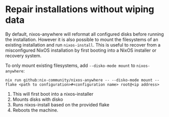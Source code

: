 # Repair installations without wiping data

By default, nixos-anywhere will reformat all configured disks before running the
installation. However it is also possible to mount the filesystems of an
existing installation and run `nixos-install`. This is useful to recover from a
misconfigured NixOS installation by first booting into a NixOS installer or
recovery system.

To only mount existing filesystems, add `--disko-mode mount` to
`nixos-anywhere`:

```
nix run github:nix-community/nixos-anywhere -- --disko-mode mount --flake <path to configuration>#<configuration name> root@<ip address>
```

1. This will first boot into a nixos-installer
2. Mounts disks with disko
3. Runs nixos-install based on the provided flake
4. Reboots the machine.
